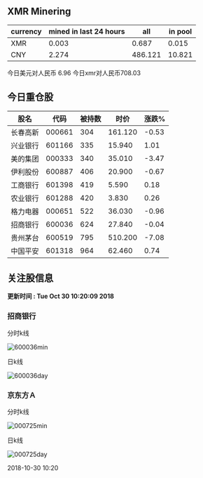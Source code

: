 ## XMR Minering

|currency|mined in last 24 hours|all|in pool|
|---|---|---|---|
|XMR|0.003|0.687|0.015|
|CNY|2.274|486.121|10.821|

今日美元对人民币 6.96	今日xmr对人民币708.03


## 今日重仓股 

|股名|代码|被持数|时价|涨跌%|
|---|---|---|---|---|
|长春高新|000661|304|161.120|-0.53|
|兴业银行|601166|335|15.940|1.01|
|美的集团|000333|340|35.010|-3.47|
|伊利股份|600887|406|20.900|-0.67|
|工商银行|601398|419|5.590|0.18|
|农业银行|601288|420|3.830|0.26|
|格力电器|000651|522|36.030|-0.96|
|招商银行|600036|624|27.840|-0.04|
|贵州茅台|600519|795|510.200|-7.08|
|中国平安|601318|964|62.460|0.74|

## 关注股信息
**更新时间 : Tue Oct 30 10:20:09 2018**
### 招商银行 
分时k线

![600036min](http://image.sinajs.cn/newchart/min/n/sh600036.gif)

日k线

![600036day](http://image.sinajs.cn/newchart/daily/n/sh600036.gif)

### 京东方Ａ 
分时k线

![000725min](http://image.sinajs.cn/newchart/min/n/sz000725.gif)

日k线

![000725day](http://image.sinajs.cn/newchart/daily/n/sz000725.gif)

2018-10-30 10:20